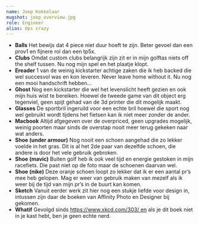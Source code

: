 ```yaml
---
name: Joep Kokkelaar
mugshot: joep_overview.jpg
role: Engineer
alias: Ops crazy
---
```

* **Balls** Het bewijs dat 4 piece niet duur hoeft te zijn. Beter gevoel dan een prov1 en fijnere rol dan een tp5x.
* **Clubs** Omdat custom clubs belangrijk zijn zit er in mijn golftas niets off the shelf tussen. Nu nog mijn spel en het plaatje klopt.
* **Ereader** 1 van de weinig kickstarter achtige zaken die ik heb backed die wel succesvol was en kon leveren. Never leave home without it. Nu nog een mooi handschrift hebben...
* **Ghost** Nog een kickstarter die wel het levenslicht heeft gezien en ook mijn huis wist te bereiken. Hoewel de tweede game van dit object erg tegenviel, geen spijt gehad van de 3d printer die dit mogelijk maakt.
* **Glasses** De sportbril ingeruild voor een echte bril hoewel die sport nog wel gebruikt wordt tijdens het fietsen kan ik niet meer zonder de ander.
* **Macbook** Altijd afgegeven over de overpriced, geen upgrades mogelijk, weinig poorten maar sinds de overstap nooit meer terug gekeken naar wat anders.
* **Shoe (under armour)** Nog nooit een schoen aangehad die zo lekker voelde in het gras. Dit is al het 2de paar van dezelfde schoen, die andere is door het vele gebruik gebroken.
* **Shoe (mavic)** Buiten golf heb ik ook veel tijd en energie gestoken in mijn racefiets. Die past niet op de foto maar de schoenen daarvan wel.
* **Shoe (nike)** Deze oranje schoen loopt zo lekker dat ik er een aantal pr’s mee heb gelopen. Mag er weer van gebruik maken van mezelf als ik weer bij de tijd van mijn pr’s in de buurt kan komen.
* **Sketch** Vanuit eerder werk zit hier nog een stukje liefde voor design in, intussen zijn daar de boeken van Affinity Photo en Designer bij gekomen.
* **Whatif** Gevolgd sinds https://www.xkcd.com/303/ en als je dit boek niet in je kast hebt, ben je geen echte nerd.
